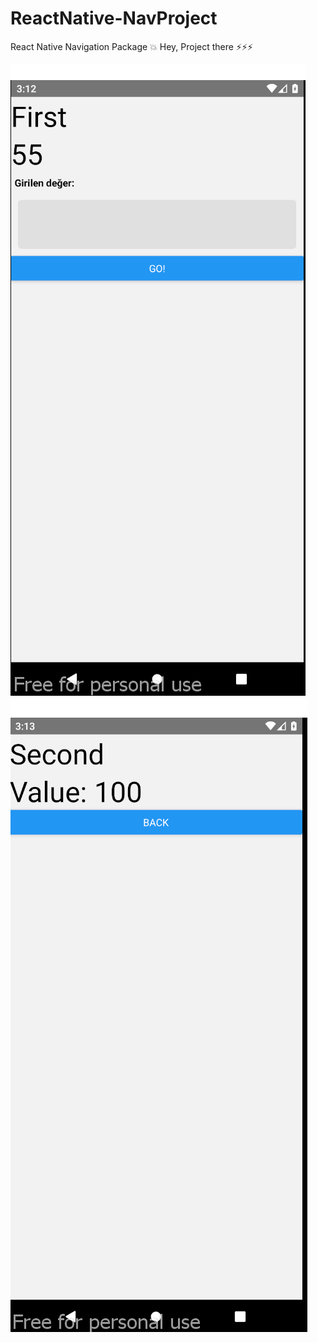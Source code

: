 # ReactNative-NavProject
React Native Navigation Package 💥
Hey, Project there ⚡⚡⚡

![screenshot](./src/images/myProject1.png)     ![screenshot](./src/images/myProject2.png)
